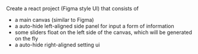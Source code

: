 Create a react project (Figma style UI) that consists of
- a main canvas (similar to Figma) 
- a auto-hide left-aligned side panel for input a form of information
- some sliders float on the left side of the canvas, which will be generated on the fly
- a auto-hide right-aligned setting ui